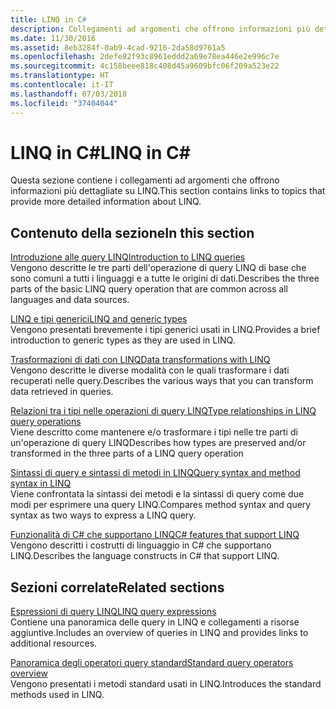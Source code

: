 ```yaml
---
title: LINQ in C#
description: Collegamenti ad argomenti che offrono informazioni più dettagliate su LINQ in C#.
ms.date: 11/30/2016
ms.assetid: 8eb3284f-0ab9-4cad-9216-2da58d9761a5
ms.openlocfilehash: 2defe82f93c8961eddd2a69e78ea446e2e996c7e
ms.sourcegitcommit: 4c158beee818c408d45a9609bfc06f209a523e22
ms.translationtype: HT
ms.contentlocale: it-IT
ms.lasthandoff: 07/03/2018
ms.locfileid: "37404044"
---
```

# <a name="linq-in-c"></a><span data-ttu-id="06c3c-103">LINQ in C#</span><span class="sxs-lookup"><span data-stu-id="06c3c-103">LINQ in C#</span></span> #

<span data-ttu-id="06c3c-104">Questa sezione contiene i collegamenti ad argomenti che offrono informazioni più dettagliate su LINQ.</span><span class="sxs-lookup"><span data-stu-id="06c3c-104">This section contains links to topics that provide more detailed information about LINQ.</span></span>

## <a name="in-this-section"></a><span data-ttu-id="06c3c-105">Contenuto della sezione</span><span class="sxs-lookup"><span data-stu-id="06c3c-105">In this section</span></span>

[<span data-ttu-id="06c3c-106">Introduzione alle query LINQ</span><span class="sxs-lookup"><span data-stu-id="06c3c-106">Introduction to LINQ queries</span></span>](../programming-guide/concepts/linq/introduction-to-linq-queries.md)  
<span data-ttu-id="06c3c-107">Vengono descritte le tre parti dell'operazione di query LINQ di base che sono comuni a tutti i linguaggi e a tutte le origini di dati.</span><span class="sxs-lookup"><span data-stu-id="06c3c-107">Describes the three parts of the basic LINQ query operation that are common across all languages and data sources.</span></span>  

[<span data-ttu-id="06c3c-108">LINQ e tipi generici</span><span class="sxs-lookup"><span data-stu-id="06c3c-108">LINQ and generic types</span></span>](../programming-guide/concepts/linq/linq-and-generic-types.md)  
<span data-ttu-id="06c3c-109">Vengono presentati brevemente i tipi generici usati in LINQ.</span><span class="sxs-lookup"><span data-stu-id="06c3c-109">Provides a brief introduction to generic types as they are used in LINQ.</span></span>

[<span data-ttu-id="06c3c-110">Trasformazioni di dati con LINQ</span><span class="sxs-lookup"><span data-stu-id="06c3c-110">Data transformations with LINQ</span></span>](../programming-guide/concepts/linq/data-transformations-with-linq.md)  
<span data-ttu-id="06c3c-111">Vengono descritte le diverse modalità con le quali trasformare i dati recuperati nelle query.</span><span class="sxs-lookup"><span data-stu-id="06c3c-111">Describes the various ways that you can transform data retrieved in queries.</span></span>

[<span data-ttu-id="06c3c-112">Relazioni tra i tipi nelle operazioni di query LINQ</span><span class="sxs-lookup"><span data-stu-id="06c3c-112">Type relationships in LINQ query operations</span></span>](../programming-guide/concepts/linq/type-relationships-in-linq-query-operations.md)  
<span data-ttu-id="06c3c-113">Viene descritto come mantenere e/o trasformare i tipi nelle tre parti di un'operazione di query LINQ</span><span class="sxs-lookup"><span data-stu-id="06c3c-113">Describes how types are preserved and/or transformed in the three parts of a LINQ query operation</span></span>

[<span data-ttu-id="06c3c-114">Sintassi di query e sintassi di metodi in LINQ</span><span class="sxs-lookup"><span data-stu-id="06c3c-114">Query syntax and method syntax in LINQ</span></span>](../programming-guide/concepts/linq/query-syntax-and-method-syntax-in-linq.md)  
<span data-ttu-id="06c3c-115">Viene confrontata la sintassi dei metodi e la sintassi di query come due modi per esprimere una query LINQ.</span><span class="sxs-lookup"><span data-stu-id="06c3c-115">Compares method syntax and query syntax as two ways to express a LINQ query.</span></span>

[<span data-ttu-id="06c3c-116">Funzionalità di C# che supportano LINQ</span><span class="sxs-lookup"><span data-stu-id="06c3c-116">C# features that support LINQ</span></span>](../programming-guide/concepts/linq/features-that-support-linq.md)  
<span data-ttu-id="06c3c-117">Vengono descritti i costrutti di linguaggio in C# che supportano LINQ.</span><span class="sxs-lookup"><span data-stu-id="06c3c-117">Describes the language constructs in C# that support LINQ.</span></span>

## <a name="related-sections"></a><span data-ttu-id="06c3c-118">Sezioni correlate</span><span class="sxs-lookup"><span data-stu-id="06c3c-118">Related sections</span></span>

[<span data-ttu-id="06c3c-119">Espressioni di query LINQ</span><span class="sxs-lookup"><span data-stu-id="06c3c-119">LINQ query expressions</span></span>](../programming-guide/linq-query-expressions/index.md)  
<span data-ttu-id="06c3c-120">Contiene una panoramica delle query in LINQ e collegamenti a risorse aggiuntive.</span><span class="sxs-lookup"><span data-stu-id="06c3c-120">Includes an overview of queries in LINQ and provides links to additional resources.</span></span>

[<span data-ttu-id="06c3c-121">Panoramica degli operatori query standard</span><span class="sxs-lookup"><span data-stu-id="06c3c-121">Standard query operators overview</span></span>](../programming-guide/concepts/linq/standard-query-operators-overview.md)  
<span data-ttu-id="06c3c-122">Vengono presentati i metodi standard usati in LINQ.</span><span class="sxs-lookup"><span data-stu-id="06c3c-122">Introduces the standard methods used in LINQ.</span></span>